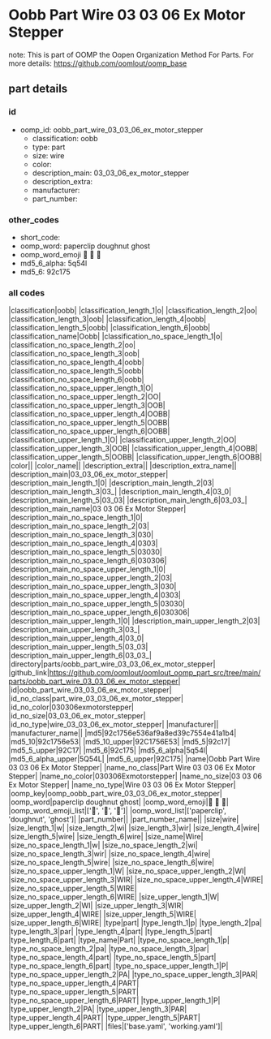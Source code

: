 # Oobb Part Wire 03 03 06 Ex Motor Stepper  

note: This is part of OOMP the Oopen Organization Method For Parts. For more details: https://github.com/oomlout/oomp_base

##  part details





### id
* oomp_id: oobb_part_wire_03_03_06_ex_motor_stepper
  * classification: oobb
  * type: part
  * size: wire
  * color: 
  * description_main: 03_03_06_ex_motor_stepper
  * description_extra: 
  * manufacturer: 
  * part_number: 

### other_codes
* short_code: 
* oomp_word: paperclip doughnut ghost
* oomp_word_emoji :paperclip: :doughnut: :ghost:
* md5_6_alpha: 5q54l
* md5_6: 92c175

### all codes 
|classification|oobb|
|classification_length_1|o|
|classification_length_2|oo|
|classification_length_3|oob|
|classification_length_4|oobb|
|classification_length_5|oobb|
|classification_length_6|oobb|
|classification_name|Oobb|
|classification_no_space_length_1|o|
|classification_no_space_length_2|oo|
|classification_no_space_length_3|oob|
|classification_no_space_length_4|oobb|
|classification_no_space_length_5|oobb|
|classification_no_space_length_6|oobb|
|classification_no_space_upper_length_1|O|
|classification_no_space_upper_length_2|OO|
|classification_no_space_upper_length_3|OOB|
|classification_no_space_upper_length_4|OOBB|
|classification_no_space_upper_length_5|OOBB|
|classification_no_space_upper_length_6|OOBB|
|classification_upper_length_1|O|
|classification_upper_length_2|OO|
|classification_upper_length_3|OOB|
|classification_upper_length_4|OOBB|
|classification_upper_length_5|OOBB|
|classification_upper_length_6|OOBB|
|color||
|color_name||
|description_extra||
|description_extra_name||
|description_main|03_03_06_ex_motor_stepper|
|description_main_length_1|0|
|description_main_length_2|03|
|description_main_length_3|03_|
|description_main_length_4|03_0|
|description_main_length_5|03_03|
|description_main_length_6|03_03_|
|description_main_name|03 03 06 Ex Motor Stepper|
|description_main_no_space_length_1|0|
|description_main_no_space_length_2|03|
|description_main_no_space_length_3|030|
|description_main_no_space_length_4|0303|
|description_main_no_space_length_5|03030|
|description_main_no_space_length_6|030306|
|description_main_no_space_upper_length_1|0|
|description_main_no_space_upper_length_2|03|
|description_main_no_space_upper_length_3|030|
|description_main_no_space_upper_length_4|0303|
|description_main_no_space_upper_length_5|03030|
|description_main_no_space_upper_length_6|030306|
|description_main_upper_length_1|0|
|description_main_upper_length_2|03|
|description_main_upper_length_3|03_|
|description_main_upper_length_4|03_0|
|description_main_upper_length_5|03_03|
|description_main_upper_length_6|03_03_|
|directory|parts/oobb_part_wire_03_03_06_ex_motor_stepper|
|github_link|https://github.com/oomlout/oomlout_oomp_part_src/tree/main/parts/oobb_part_wire_03_03_06_ex_motor_stepper|
|id|oobb_part_wire_03_03_06_ex_motor_stepper|
|id_no_class|part_wire_03_03_06_ex_motor_stepper|
|id_no_color|030306exmotorstepper|
|id_no_size|03_03_06_ex_motor_stepper|
|id_no_type|wire_03_03_06_ex_motor_stepper|
|manufacturer||
|manufacturer_name||
|md5|92c1756e536af9a8ed39c7554e41a1b4|
|md5_10|92c1756e53|
|md5_10_upper|92C1756E53|
|md5_5|92c17|
|md5_5_upper|92C17|
|md5_6|92c175|
|md5_6_alpha|5q54l|
|md5_6_alpha_upper|5Q54L|
|md5_6_upper|92C175|
|name|Oobb Part Wire 03 03 06 Ex Motor Stepper|
|name_no_class|Part Wire 03 03 06 Ex Motor Stepper|
|name_no_color|030306Exmotorstepper|
|name_no_size|03 03 06 Ex Motor Stepper|
|name_no_type|Wire 03 03 06 Ex Motor Stepper|
|oomp_key|oomp_oobb_part_wire_03_03_06_ex_motor_stepper|
|oomp_word|paperclip doughnut ghost|
|oomp_word_emoji|:paperclip: :doughnut: :ghost:|
|oomp_word_emoji_list|[':paperclip:', ':doughnut:', ':ghost:']|
|oomp_word_list|['paperclip', 'doughnut', 'ghost']|
|part_number||
|part_number_name||
|size|wire|
|size_length_1|w|
|size_length_2|wi|
|size_length_3|wir|
|size_length_4|wire|
|size_length_5|wire|
|size_length_6|wire|
|size_name|Wire|
|size_no_space_length_1|w|
|size_no_space_length_2|wi|
|size_no_space_length_3|wir|
|size_no_space_length_4|wire|
|size_no_space_length_5|wire|
|size_no_space_length_6|wire|
|size_no_space_upper_length_1|W|
|size_no_space_upper_length_2|WI|
|size_no_space_upper_length_3|WIR|
|size_no_space_upper_length_4|WIRE|
|size_no_space_upper_length_5|WIRE|
|size_no_space_upper_length_6|WIRE|
|size_upper_length_1|W|
|size_upper_length_2|WI|
|size_upper_length_3|WIR|
|size_upper_length_4|WIRE|
|size_upper_length_5|WIRE|
|size_upper_length_6|WIRE|
|type|part|
|type_length_1|p|
|type_length_2|pa|
|type_length_3|par|
|type_length_4|part|
|type_length_5|part|
|type_length_6|part|
|type_name|Part|
|type_no_space_length_1|p|
|type_no_space_length_2|pa|
|type_no_space_length_3|par|
|type_no_space_length_4|part|
|type_no_space_length_5|part|
|type_no_space_length_6|part|
|type_no_space_upper_length_1|P|
|type_no_space_upper_length_2|PA|
|type_no_space_upper_length_3|PAR|
|type_no_space_upper_length_4|PART|
|type_no_space_upper_length_5|PART|
|type_no_space_upper_length_6|PART|
|type_upper_length_1|P|
|type_upper_length_2|PA|
|type_upper_length_3|PAR|
|type_upper_length_4|PART|
|type_upper_length_5|PART|
|type_upper_length_6|PART|
|files|['base.yaml', 'working.yaml']|
